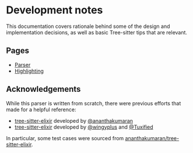 # Development notes

This documentation covers rationale behind some of the design and implementation decisions,
as well as basic Tree-sitter tips that are relevant.

## Pages

* [Parser](./parser.md)
* [Highlighting](./highlighting.md)

## Acknowledgements

While this parser is written from scratch, there were previous efforts that made
for a helpful reference:

* [tree-sitter-elixir](https://github.com/ananthakumaran/tree-sitter-elixir) developed
  by [@ananthakumaran](https://github.com/ananthakumaran)
* [tree-sitter-elixir](https://github.com/wingyplus/tree-sitter-elixir) developed
  by [@wingyplus](https://github.com/wingyplus) and [@Tuxified](https://github.com/Tuxified)

In particular, some test cases were sourced from [ananthakumaran/tree-sitter-elixir](https://github.com/ananthakumaran/tree-sitter-elixir).
